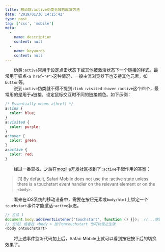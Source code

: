 ```yaml
---
title: 移动端:active伪类无效的解决方法
date: '2019/01/30 14:15:42'
type: post
tag: ['css', 'mobile']
meta:
  -
    name: description
    content: null
  -
    name: keywords
    content: null
---
```

&#8195;&#8195;伪类``:active``常用于设定点击状态下或其他被激活状态下一个链接的样式。最常用于锚点``<a href="#">``这种情况，一般主流浏览器下也支持其他元素，如``button``等。<!-- more -->  
&#8195;&#8195;说到``:active``伪类就不得不提到``:link`` ``:visited`` ``:hover`` ``:active``这个四个，最常用的是用于``a``链接，设定鼠标交互时不同的链接颜色。如下示例：
```css
/* Essentially means a[href] */  
a:link { 
  color: blue; 
}
a:visited {  
  color: purple;  
}
a:hover { 
  color: green;  
}
a:active { 
  color: red;  
}
```
&#8195;&#8195;经过一番查找，之后在[mozilla开发社区](https://developer.mozilla.org/zh-CN/)找到了``:active``不起作用的答案：
>[1] By default, Safari Mobile does not use the :active state unless there is a touchstart event handler on the relevant element or on the ``<body>``.  

&#8195;&#8195;看来在iOS系统的移动设备中，需要在按钮元素或``body/html``上绑定一个``touchstart``事件才能激活``:active``状态。
```javascript
// 方法 1
document.body.addEventListener('touchstart', function () {});  //...空函数即可
// 方法2 或者在 <body > 加个ontouchstart 也可以使之生效
<body ontouchstart>
```
&#8195;&#8195;将上述事件监听代码加上后，Safari Mobile上就可以看到按钮按下后的切换效果了。